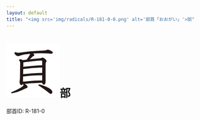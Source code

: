```yaml
---
layout: default
title: "<img src='img/radicals/R-181-0-0.png' alt='部首「おおがい」'>部"  # glyphをタイトルに使用
---
```


# <img src='img/radicals/R-181-0-0.png' alt='部首「おおがい」'>部
部首ID: R-181-0
